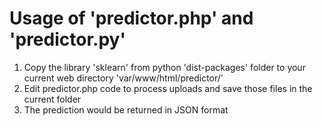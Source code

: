 <h1>Usage of 'predictor.php' and 'predictor.py' </h1>

1. Copy the library 'sklearn' from python 'dist-packages' folder to your current web directory 'var/www/html/predictor/'
2. Edit predictor.php code to process uploads and save those files in the current folder
3. The prediction would be returned in JSON format 